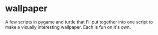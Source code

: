 # wallpaper
A few scripts in pygame and turtle that I'll put together into one script to make a visually interesting wallpaper. Each is fun on it's own.
